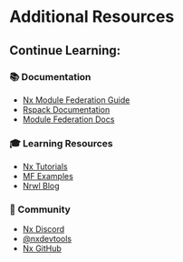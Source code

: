 ---
---

# Additional Resources

<div class="mt-8">
<h2>Continue Learning:</h2>

<div class="grid grid-cols-3 gap-6 mt-6">
  <div v-click class="p-4 border rounded">
    <h3>📚 Documentation</h3>
    <ul class="text-sm mt-2">
      <li><a href="https://nx.dev/recipes/module-federation">Nx Module Federation Guide</a></li>
      <li><a href="https://www.rspack.dev">Rspack Documentation</a></li>
      <li><a href="https://module-federation.github.io">Module Federation Docs</a></li>
    </ul>
  </div>

  <div v-click class="p-4 border rounded">
    <h3>🎓 Learning Resources</h3>
    <ul class="text-sm mt-2">
      <li><a href="https://nx.dev/tutorials">Nx Tutorials</a></li>
      <li><a href="https://github.com/module-federation/module-federation-examples">MF Examples</a></li>
      <li><a href="https://blog.nrwl.io">Nrwl Blog</a></li>
    </ul>
  </div>

  <div v-click class="p-4 border rounded">
    <h3>👥 Community</h3>
    <ul class="text-sm mt-2">
      <li><a href="https://discord.gg/nx">Nx Discord</a></li>
      <li><a href="https://twitter.com/nxdevtools">@nxdevtools</a></li>
      <li><a href="https://github.com/nrwl/nx">Nx GitHub</a></li>
    </ul>
  </div>
</div>
</div>